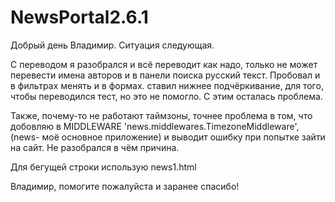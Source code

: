 # NewsPortal2.6.1
Добрый день Владимир.
Ситуация следующая.

С переводом я разобрался и всё переводит как надо, только не может перевести имена авторов и в панели поиска русский текст. Пробовал и в фильтрах менять и в формах. ставил нижнее подчёркивание, для того, чтобы переводился тест, но это не помогло. С этим осталась проблема.

Также, почему-то не работают таймзоны, точнее проблема в том, что добовляю в MIDDLEWARE 'news.middlewares.TimezoneMiddleware', (news- моё основное приложение) и выводит ошибку при попытке зайти на сайт. Не разобрался в чём причина.

Для бегущей строки использую news1.html

Владимир, помогите пожалуйста и заранее спасибо!
